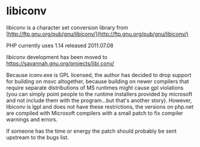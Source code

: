 # libiconv

libiconv is a character set conversion library from
[http://ftp.gnu.org/pub/gnu/libiconv/](http://ftp.gnu.org/pub/gnu/libiconv/)

PHP currently uses 1.14 released 2011.07.08

libiconv development has been moved to [https://savannah.gnu.org/projects/libi
conv/](https://savannah.gnu.org/projects/libiconv/)

Because iconv.exe is GPL licensed, the author has decided to drop support for
building on msvc altogether, because building on newer compilers that require
separate distributions of MS runtimes might cause gpl violations (you can
simply point people to the runtime installers provided by microsoft and not
include them with the program…but that's another story). However, libiconv is
lgpl and does not have these restrictions, the versions on php.net are
compiled with Microsoft compilers with a small patch to fix compiler warnings
and errors.

If someone has the time or energy the patch should probably be sent upstream
to the bugs list.
